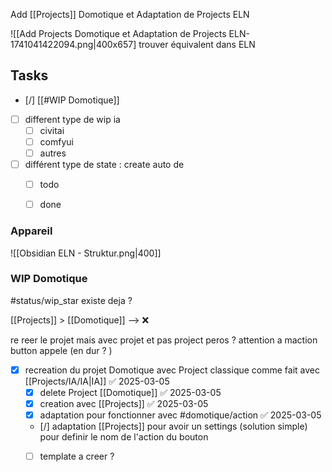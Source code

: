 Add [[Projects]] Domotique et Adaptation de Projects ELN

![[Add Projects Domotique et Adaptation de Projects ELN-1741041422094.png|400x657]
trouver équivalent dans ELN
## Tasks

- [/] [[#WIP Domotique]] 


- [ ] different type de wip ia 
	- [ ] civitai
	- [ ] comfyui 
	- [ ] autres
- [ ] différent type de state : create auto de 
	- [ ] todo
	- [ ] done



### Appareil

![[Obsidian ELN - Struktur.png|400]]



### WIP Domotique

#status/wip_star 
existe deja ? 

[[Projects]] >  [[Domotique]] --> ❌

re reer le projet mais avec projet et pas project peros ? 
attention a maction button appele (en dur ? ) 
- [x] recreation du projet Domotique avec Project classique comme fait avec [[Projects/IA/IA|IA]] ✅ 2025-03-05
	- [x] delete Project [[Domotique]] ✅ 2025-03-05
	- [x] creation avec [[Projects]] ✅ 2025-03-05
	- [x] adaptation pour fonctionner avec #domotique/action ✅ 2025-03-05
	- [/] adaptation [[Projects]] pour avoir un settings (solution simple) pour definir le nom de l'action du bouton 
	- [ ] template a creer ? 
 